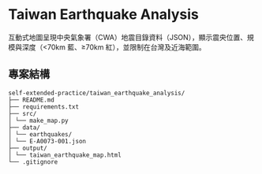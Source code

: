 # Taiwan Earthquake Analysis

互動式地圖呈現中央氣象署（CWA）地震目錄資料（JSON），顯示震央位置、規模與深度（<70km 藍、≥70km 紅），並限制在台灣及近海範圍。

## 專案結構
```
self-extended-practice/taiwan_earthquake_analysis/
├── README.md
├── requirements.txt
├── src/
│ └── make_map.py
├── data/
│ └── earthquakes/
│ └── E-A0073-001.json
├── output/
│ └── taiwan_earthquake_map.html
└── .gitignore
```

